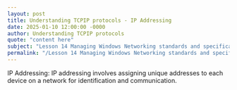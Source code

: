 ```yaml
---
layout: post
title: Understanding TCPIP protocols - IP Addressing
date: 2025-01-10 12:00:00 -0000
author: Understanding TCPIP protocols
quote: "content here"
subject: "Lesson 14 Managing Windows Networking standards and specifications"
permalink: "/Lesson 14 Managing Windows Networking standards and specifications/Understanding TCPIP protocols/Understanding TCPIP protocols - IP Addressing"
---
```


IP Addressing: IP addressing involves assigning unique addresses to each device on a network for identification and communication.

